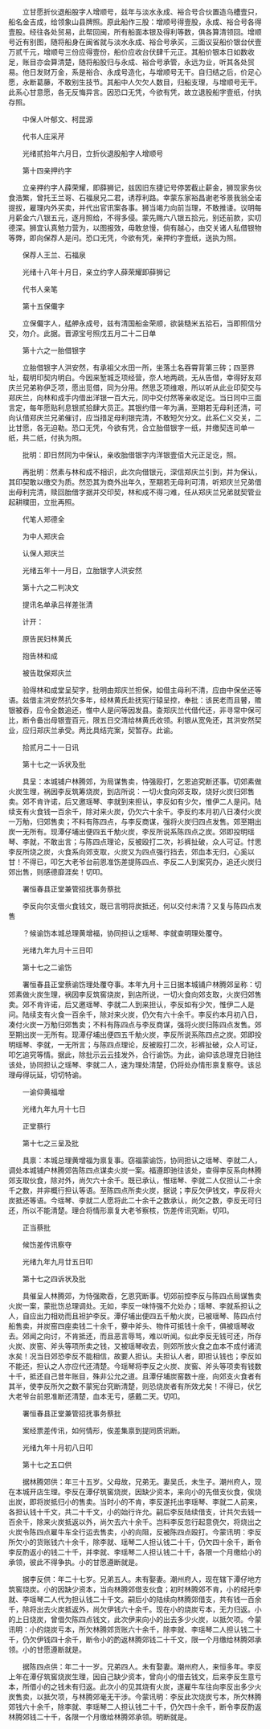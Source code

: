 <!-- { "loadSidebar": true } -->
　　立甘愿折伙退船股字人增顺号，兹年与淡水永成、裕合号合伙置造乌艚壹只，船名金吉成，给领象山县牌照。原此船作三股：增顺号得壹股，永成、裕合号各得壹股。经往各处贸易，此帮回闽，所有船面本银及得利等数，俱各算清领回。增顺号近有别图，随将船身在闽省就与淡水永成、裕合号承买，三面议妥船价银台伏壹万贰千元，增顺号三份应得壹份，船价应收台伏肆千元正。其船价银本日如数收足，账目亦会算清楚，随将船股归与永成、裕合号承管，永远为业，听其各处贸易。他日发财万金，系是裕合、永成号造化，与增顺号无干。自归结之后，价足心愿，永断葛藤，不敢别生技节。其船中人欠欠人数目，归船支理，与增顺号无干。此系心甘意愿，各无反悔异言。因恐口无凭，今欲有凭，故立退股船字壹纸，付执存照。

　　中保人叶郁文、柯昆源

　　代书人庄采芹

　　光绪贰拾年六月日，立折伙退股船字人增顺号

　　第十四亲押约字

　　立亲押约字人薛荣耀，即薛狮记，兹因旧东捷记号停罢截止薪金，狮现家务伙食浩繁，曾托王兰哥、石福泉兄二君，诱荐利路。幸蒙东家裕昌谢老爷景我翁全诺提拔，雇理内外买卖，并代出官讯案各事。狮当竭力向前当理，不敢推诿。议明每月薪金六八银五元，逐月照给，不得多侵。蒙先赐六八银五拾元，别还前款，实叨德深。狮宜认真勉力营为，以图报效，毋敢怠慢，倘有越心，由交关诸人私借银物等弊，即向保荐人是问。恐口无凭，今欲有凭，亲押约字壹纸，送执为照。

　　保荐人王兰、石福泉

　　光绪十八年十月日，亲立约字人薛荣耀即薛狮记

　　代书人亲笔

　　第十五保儎字

　　立保儎字人，艋舺永成号，兹有清国船金荣顺，欲装糙米五拾石，当即照信分交，勿介。此据。晋源宝号照戊五月二十二日单

　　第十六之一胎借银字

　　立胎借银字人洪安然，有承祖父水田一所，坐落土名吞霄背第三砖；四至界址，载明印契内明白。今因来堑城乏项经营，奈人地两疏，无从告借，幸得好友郑庆兰兄弟称伊乏项，愿出觅借，同为分用。然思乏项维艰，所以听从此业印契交与郑庆兰，向林和成手内借出洋银一百大元，同中交付然等亲收足讫。当日同中三面言定，每年愿贴利息银贰拾肆大员正。其银约借一年为满，至期若无母利还清，可向认借郑庆兰兄弟催讨，应当措足母利银完清，不敢短欠分文。此系仁义交关，二比甘愿，各无迫勒。恐口无凭，今欲有凭，合立胎借银字一纸，并缴契连司单一纸，共二纸，付执为照。

　　批明：即日然同为中保认，亲收胎借银字内洋银壹佰大元正足讫，照。

　　再批明：然素与林和成不相识，此次向借银元，深信郑庆兰引到，并为保认，其印契敢以缴交为质。然恐其为商外出年久，至期若无母利可清，听郑庆兰兄弟借出母利完清，赎回胎借字据并交印契，林和成不得刁难，任从郑庆兰兄弟就契管业起耕贌田，立批再照。

　　代笔人郑德全

　　为中人郑庆会

　　认保人郑庆兰

　　光绪五年十一月日，立胎银字人洪安然

　　第十六之二判决文

　　提讯名单承吕祥差张清

　　计开：

　　原告民妇林黄氏

　　抱告林和成

　　被告耽保郑庆兰

　　验得林和成堂呈契字，批明由郑庆兰担保，如借主母利不清，应由中保坐还等语。兹借主洪安然抗欠多年，经林黄氏赴抚宪行辕呈控，奉批：该民老而且瞽，赡银被吞，应令全数追还，惟中人是问等因发县。查郑庆兰代借代还，非寻常中保可比，断令备出母银壹百元，限五日交清给林黄氏收领。利银从宽免还，其洪安然契业，应归郑庆兰承受。两比具结完案，契暂存。此谕。

　　拾贰月二十一日讯

　　第十七之一诉状及批

　　具呈：本城铺户林腾郊，为局谋售卖，恃强殴打，乞恩追究断还事。切郊素做火炭生理，祸因李反筑筹烧炭，到店所说：一切火食向郊支取，烧好火炭归郊售卖。郊不肯许诺，后又邀瑶琴、李就到来担认，李反如有少欠，惟伊二人是问。陆续支有火食钱一百余千，除对来火炭，仍欠六十余千。李反约本月初八日凑付火炭一万觔，归郊售卖；不料有陈四点，与李反商谋，强将火炭归四点发售。郊至期出炭一无所有。现潭仔埔出便四五千觔火炭，李反所说系陈四点之炭。郊即投明瑶琴、李就，不敢出言；与陈四点理论，反被殴打二次，衫裤扯破，众人可证。忖思李反所烧之炭，火食系向郊支取，火炭又为四点强行挡去，郊血本无归，心奚以甘！不得已，叩乞大老爷台前恩准饬差提陈四点、李反二人到案究办，追还火炭归郊出售，则感德靡涯矣！切叩。

　　署恒春县正堂兼管招抚事务蔡批

　　李反向尔支借火食钱文，既已言明将炭抵还，何以交付未清？又复与陈四点发售

　　？候谕饬本城总理黄增福，协同担认之瑶琴、李就查明理处覆夺。

　　光绪九年九月十三日叩

　　第十七之二谕饬

　　署恒春县正堂蔡谕饬理处覆夺事。本年九月十三日据本城铺户林腾郊呈称：切郊素做火炭生理，祸因李反筑窖烧炭，到店所说，一切火食向郊支取，火炭归郊售卖。郊不肯许诺，后又邀瑶琴、李就二人到来担认，李反如有少欠，惟伊二人是问。陆续支有火食一百余千，除对来火炭，仍欠有六十余千。李反约本月初八日，凑付火炭一万觔归郊售卖；不料有陈四点与李反商谋，强将火炭归陈四点发售。郊至期出炭一无所有。现潭仔埔出便四五千觔火炭，李反所说系陈四点之炭。郊即投明瑶琴、李就，一无所言；与陈四点理论，反被殴打二次，衫裤扯破，众人可证，叩乞追究等情。据此，除批示云云挂发外，合行谕饬。为此，谕仰该总理克日驰往该处，协同担认之瑶琴、李就二人，速为理处清楚，仍将处办情形禀复察夺。该总理毋得玩延，切切特谕。

　　一谕仰黄福增

　　光绪九年九月十七日

　　正堂蔡行

　　第十七之三呈及批

　　具禀：本城总理黄增福为禀复事。窃福蒙谕饬，协同担认之瑶琴、李就二人，调处本城铺户林腾郊告陈四点谋卖火炭一案。福遵即驰往该处，查得李反系向林腾郊支取伙食，除对外，尚欠六十余千。既已承认，惟瑶琴、李就二人仅担认二十余千之数，并非概行担认等语。至陈四点所卖火炭，据说；李反欠伊钱文，李反将火炭抵还等语。今瑶琴、李就二人愿将此二十余千之数承认，尚欠之数，李反无可归还，所以不能清楚。理合将情形禀复大老爷察核，饬差传讯究断。切叩。

　　正当蔡批

　　候饬差传讯察夺

　　光绪九年九月廿五日叩

　　第十七之四诉状及批

　　具催呈人林腾郊，为恃强欺吞，乞恩究断事。切郊前控李反与陈四点局谋售卖火炭一案，蒙批饬总理调处。无如，李反一味恃强不允处办；瑶琴、李就系担认之人，自应出力相劝而且袒护李反。潭仔埔出便四五千觔火炭，已被瑶琴、陈四点付船售卖，并炭窑四座卖钱二十余千，藔中斧头、物件可抵钱十余千，俱被瑶琴收去。郊闻之向讨，不肯抵还，而且恶言辱骂，难以听闻。似此李反无钱可还，所存火炭、炭窑、斧头等项所卖之钱，又被瑶琴收去，则郊所放火食之血本不成付诸流水矣！况当日郊恐李反不能相信，故要人担认。夫担认人者，即担认钱也；李反如不能还，担认之人亦应代还清楚。今瑶琴将李反之火炭、炭窖、斧头等项卖有钱数十千，抵还自己昔年账目，殊非公允之道。且潭仔埔炭窑数十座，向郊支火食者有其半，使李反所欠之数不蒙宪台究断清楚，则恐烧炭者有所效尤矣！不得已，伏乞大老爷台前恩准断还清楚，血本无亏，感戴二天。切叩。

　　署恒春县正堂兼管招抚事务蔡批

　　案经票差传讯，如何情形，俟差集禀到提同质讯断。

　　光绪九年十月初八日叩

　　第十七之五口供

　　据林腾郊供：年三十五岁。父母故，兄弟无。妻吴氏，未生子。潮州府人，现在本城开店生理。李反在潭仔筑窖烧炭，因缺少资本，来向小的先借支伙食，俟烧出炭，即将炭抵归小的售卖。当时小的不肯，李反遂托出李瑶琴、李就二人前来，各担认钱十千文，共二十千文，小的始行许允。嗣后李反陆续借支，计共欠去钱一百余千，除来火炭抵返以外，尚欠去六十余千。岂料李反忽行起意侥欠，将烧出之火炭令陈四点雇牛车全行运去售卖，小的向阻，反被陈四点殴打。今蒙讯明：李反所欠小的货账钱六十余千，除李就、瑶琴二人担认钱二十千，仍欠四十余千，断令李反酌返小的钱二十千，并李就、李瑶琴二人担认钱二十千，各限一个月缴给小的承领，彼此不得争执。小的甘愿遵断就是。

　　据李反供：年二十七岁。兄弟五人。未有娶妻。潮州府人，现在辖下潭仔地方筑窖烧炭。小的因缺少资本，当向林腾郊借支伙食；初时林腾郊不肯，小的经托李就、李瑶琴二人代为担认钱二十千文。嗣后小的陆续向林腾郊借支，共有钱一百余千，除将出去火炭抵返外，尚欠伊钱六十余千。现在小的烧炭亏本，无力归返。小的上日烧炭，曾借欠陈四点钱文，此次伊来向小的出去多少火炭，以抵欠项。今蒙讯明：小的烧炭亏本，所欠林腾郊货账六十余千，除李就、李瑶琴二人担认钱二十千，仍欠伊钱四十余千，断令小的酌返林腾郊钱二十千文，限一个月缴给林腾郊承领。小的甘愿遵断就是。

　　据陈四点供：年二十一岁。兄弟四人。未有娶妻。潮州府人，来恒多年。李反上年在潭仔筑窖烧炭生理，因自己缺少资本，曾向小的借去钱文，后来李反生意亏本，所借小的之钱未有归返。此次小的见其烧有火炭，遂雇牛车往向李反出多少火炭售卖，以抵欠项，与林腾郊毫无干涉。今蒙讯明：李反此次烧炭亏本，所欠林腾郊钱六十余千，除李就、李瑶琴二人担认钱二十千，仍欠四十余千，断令李反酌返林腾郊钱二十千，各限一个月缴给林腾郊承领。明断就是。

